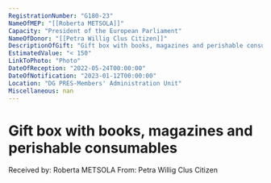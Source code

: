 ```yaml
---
RegistrationNumber: "G180-23"
NameOfMEP: "[[Roberta METSOLA]]"
Capacity: "President of the European Parliament"
NameOfDonor: "[[Petra Willig Clus Citizen]]"
DescriptionOfGift: "Gift box with books, magazines and perishable consumables"
EstimatedValue: "< 150"
LinkToPhoto: "Photo"
DateOfReception: "2022-05-24T00:00:00"
DateOfNotification: "2023-01-12T00:00:00"
Location: "DG PRES-Members' Administration Unit"
Miscellaneous: nan
---
```


# Gift box with books, magazines and perishable consumables

Received by: Roberta METSOLA
From: Petra Willig Clus Citizen
